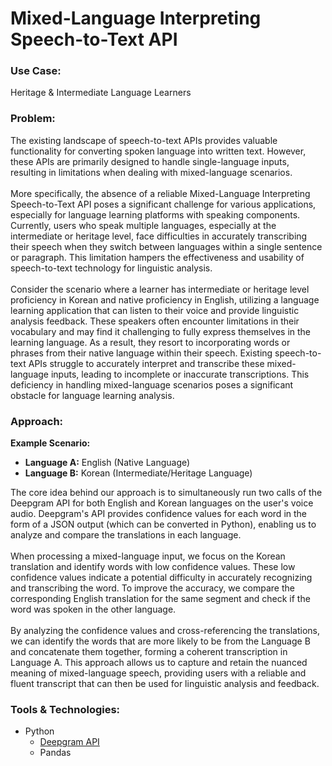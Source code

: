 # Mixed-Language Interpreting Speech-to-Text API

### Use Case:
Heritage & Intermediate Language Learners

### Problem:
The existing landscape of speech-to-text APIs provides valuable functionality for converting spoken language into written text. However, these APIs are primarily designed to handle single-language inputs, resulting in limitations when dealing with mixed-language scenarios.
<br>  
More specifically, the absence of a reliable Mixed-Language Interpreting Speech-to-Text API poses a significant challenge for various applications, especially for language learning platforms with speaking components. Currently, users who speak multiple languages, especially at the intermediate or heritage level, face difficulties in accurately transcribing their speech when they switch between languages within a single sentence or paragraph. This limitation hampers the effectiveness and usability of speech-to-text technology for linguistic analysis.
<br>  
Consider the scenario where a learner has intermediate or heritage level proficiency in Korean and native proficiency in English, utilizing a language learning application that can listen to their voice and provide linguistic analysis feedback. These speakers often encounter limitations in their vocabulary and may find it challenging to fully express themselves in the learning language. As a result, they resort to incorporating words or phrases from their native language within their speech. Existing speech-to-text APIs struggle to accurately interpret and transcribe these mixed-language inputs, leading to incomplete or inaccurate transcriptions. This deficiency in handling mixed-language scenarios poses a significant obstacle for language learning analysis.

### Approach:
**Example Scenario:**
- **Language A:** English (Native Language)
- **Language B:** Korean (Intermediate/Heritage Language)

The core idea behind our approach is to simultaneously run two calls of the Deepgram API for both English and Korean languages on the user's voice audio. Deepgram's API provides confidence values for each word in the form of a JSON output (which can be converted in Python), enabling us to analyze and compare the translations in each language.
<br>  
When processing a mixed-language input, we focus on the Korean translation and identify words with low confidence values. These low confidence values indicate a potential difficulty in accurately recognizing and transcribing the word. To improve the accuracy, we compare the corresponding English translation for the same segment and check if the word was spoken in the other language.
<br>  
By analyzing the confidence values and cross-referencing the translations, we can identify the words that are more likely to be from the Language B and concatenate them together, forming a coherent transcription in Language A. This approach allows us to capture and retain the nuanced meaning of mixed-language speech, providing users with a reliable and fluent transcript that can then be used for linguistic analysis and feedback.

### Tools & Technologies:
- Python
  - [Deepgram API](https://deepgram.com)
  - Pandas
<br>   
